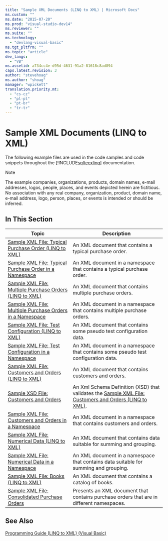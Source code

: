 ```yaml
---
title: "Sample XML Documents (LINQ to XML) | Microsoft Docs"
ms.custom: ""
ms.date: "2015-07-20"
ms.prod: "visual-studio-dev14"
ms.reviewer: ""
ms.suite: ""
ms.technology: 
  - "devlang-visual-basic"
ms.tgt_pltfrm: ""
ms.topic: "article"
dev_langs: 
  - "VB"
ms.assetid: a734cc4e-d95d-4631-91a2-81618c8ad894
caps.latest.revision: 3
author: "stevehoag"
ms.author: "shoag"
manager: "wpickett"
translation.priority.mt: 
  - "cs-cz"
  - "pl-pl"
  - "pt-br"
  - "tr-tr"
---
```

# Sample XML Documents (LINQ to XML)
The following example files are used in the code samples and code snippets throughout the [!INCLUDE[sqltecxlinq](../../../../csharp/programming-guide/concepts/linq/includes/sqltecxlinq_md.md)] documentation.  
  
> [!NOTE]
>  The example companies, organizations, products, domain names, e-mail addresses, logos, people, places, and events depicted herein are fictitious. No association with any real company, organization, product, domain name, e-mail address, logo, person, places, or events is intended or should be inferred.  
  
## In This Section  
  
|Topic|Description|  
|-----------|-----------------|  
|[Sample XML File: Typical Purchase Order (LINQ to XML)](../../../../visual-basic/programming-guide/concepts/linq/sample-xml-file-typical-purchase-order-linq-to-xml.md)|An XML document that contains a typical purchase order.|  
|[Sample XML File: Typical Purchase Order in a Namespace](../../../../visual-basic/programming-guide/concepts/linq/sample-xml-file-typical-purchase-order-in-a-namespace.md)|An XML document in a namespace that contains a typical purchase order.|  
|[Sample XML File: Multiple Purchase Orders (LINQ to XML)](../../../../visual-basic/programming-guide/concepts/linq/sample-xml-file-multiple-purchase-orders-linq-to-xml.md)|An XML document that contains multiple purchase orders.|  
|[Sample XML File: Multiple Purchase Orders in a Namespace](../../../../visual-basic/programming-guide/concepts/linq/sample-xml-file-multiple-purchase-orders-in-a-namespace.md)|An XML document in a namespace that contains multiple purchase orders.|  
|[Sample XML File: Test Configuration (LINQ to XML)](../../../../visual-basic/programming-guide/concepts/linq/sample-xml-file-test-configuration-linq-to-xml.md)|An XML document that contains some pseudo test configuration data.|  
|[Sample XML File: Test Configuration in a Namespace](../../../../visual-basic/programming-guide/concepts/linq/sample-xml-file-test-configuration-in-a-namespace.md)|An XML document in a namespace that contains some pseudo test configuration data.|  
|[Sample XML File: Customers and Orders (LINQ to XML)](../../../../visual-basic/programming-guide/concepts/linq/sample-xml-file-customers-and-orders-linq-to-xml.md)|An XML document that contains customers and orders.|  
|[Sample XSD File: Customers and Orders](../../../../visual-basic/programming-guide/concepts/linq/sample-xsd-file-customers-and-orders.md)|An Xml Schema Definition (XSD) that validates the [Sample XML File: Customers and Orders (LINQ to XML)](../Topic/Sample%20XML%20File:%20Customers%20and%20Orders%20\(LINQ%20to%20XML\)3.md).|  
|[Sample XML File: Customers and Orders in a Namespace](../../../../visual-basic/programming-guide/concepts/linq/sample-xml-file-customers-and-orders-in-a-namespace.md)|An XML document in a namespace that contains customers and orders.|  
|[Sample XML File: Numerical Data (LINQ to XML)](../../../../visual-basic/programming-guide/concepts/linq/sample-xml-file-numerical-data-linq-to-xml.md)|An XML document that contains data suitable for summing and grouping.|  
|[Sample XML File: Numerical Data in a Namespace](../../../../visual-basic/programming-guide/concepts/linq/sample-xml-file-numerical-data-in-a-namespace.md)|An XML document in a namespace that contains data suitable for summing and grouping.|  
|[Sample XML File: Books (LINQ to XML)](../../../../visual-basic/programming-guide/concepts/linq/sample-xml-file-books-linq-to-xml.md)|An XML document that contains a catalog of books.|  
|[Sample XML File: Consolidated Purchase Orders](../../../../visual-basic/programming-guide/concepts/linq/sample-xml-file-consolidated-purchase-orders.md)|Presents an XML document that contains purchase orders that are in different namespaces.|  
  
## See Also  
 [Programming Guide (LINQ to XML) (Visual Basic)](../../../../visual-basic/programming-guide/concepts/linq/programming-guide-linq-to-xml.md)